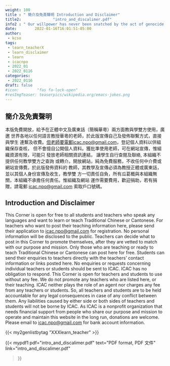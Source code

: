 ```yaml
---
weight: 100
title : " 簡介及免責聲明 Introduction and Disclaimer"
title2:              "intro_and_discalimer.pdf"
info2 : " Our willpower has never been snatched by the act of genocide."
date:        2022-01-16T16:01:51-05:00
author:
 - kcso
tags:
 - learn_teacherX
 - learn_disclaimer
 - learn
 - icacnpo
 - 2022_01
 - 2022_0116
categories:
 - 2022_0116
draft: false
#icon:        "fas fa-lock-open"
#resImgTeaser: teaserpics/wikipedia.org/emacs-jokes.png
---
```



## 簡介及免責聲明

本版免費開放，給予在正體中文及廣東話（簡稱華粵）兩方面教與學雙方使用，廣邀
世界各地以任何語言教授華粵的老師，於此版宣傳自己及發佈聯繫方式，直接與學生
連繫及收費。但老師要電郵icac.npo@gmail.com，登記個人資料以供組織保存查核，
但不會擅自公開個人資料。獲批準使用老師，可在網站宣傳，惟組織資源有限，可能只
發放老師相關資訊連結， 讓學生自行查閱及聯絡, 本組織不提供任何教學雙方之查詢
或轉介。開放網站，純為免費服務，不收任何中介費或網站宣傳費。於此版發佈資料的
教師，其教學及宣傳必須為教授正體或廣東話，並以其個人身份宣傳及收生，教學雙
方一切責任自負，所有瓜葛概與本組織無關，本組織不承擔任何責任。惟組織及網站
運作需要費用，歡迎捐助，若有捐贈，請電郵 icac.npo@gmail.com 索取戶口號碼。

## Introduction and Disclaimer

This Corner is open for free to all students and teachers who speak any languages
and want to learn or teach Traditional Chinese or Cantonese. For teachers who want
to post their teaching information here, please send their application to
icac.npo@gmail.com for registration. No personal information will be disclosed to the
public. Teachers can decide what to post in this Corner to promote themselves, after
they are vetted to match with our purpose and mission. Only those who are teaching
or ready to teach Traditional Chinese or Cantonese can post here for free.
Students can send their enquiries to teachers directly with the teachers’ contact
information or links posted here. No enquiries or requests concerning individual
teachers or students should be sent to ICAC. ICAC has no obligation to respond.
This Corner is open for teachers and students to use without any fee. We do not
promote any teachers who are listed here, or their teaching. ICAC neither plays the
role of an agent nor charges any fee from any teachers or students. So, all teachers
and students are to be held accountable for any legal consequences in case of any
conflict between them. Any liabilities caused by either side or both sides of teachers
and students will not be borne by ICAC.
As ICAC is a nonprofit organization that needs financial support from people who
share our purpose and mission to operate and maintain this website in the long run,
donations are welcome. Please email to icac.npo@gmail.com for bank account
information.


{{< my2genlistbytag "XXXlearn_teacher" >}}



{{< mypdf1 pdf="intro_and_discalimer.pdf"
text="PDF format, PDF 文件"
link="intro_and_discalimer.pdf"
>}}

